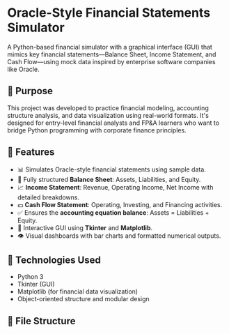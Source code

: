 # Oracle-Style Financial Statements Simulator

A Python-based financial simulator with a graphical interface (GUI) that mimics key financial statements—Balance Sheet, Income Statement, and Cash Flow—using mock data inspired by enterprise software companies like Oracle.

## 🧠 Purpose

This project was developed to practice financial modeling, accounting structure analysis, and data visualization using real-world formats. It's designed for entry-level financial analysts and FP&A learners who want to bridge Python programming with corporate finance principles.

## 💼 Features

- 📊 Simulates Oracle-style financial statements using sample data.
- 🧾 Fully structured **Balance Sheet**: Assets, Liabilities, and Equity.
- 📈 **Income Statement**: Revenue, Operating Income, Net Income with detailed breakdowns.
- 💵 **Cash Flow Statement**: Operating, Investing, and Financing activities.
- ✅ Ensures the **accounting equation balance**: Assets = Liabilities + Equity.
- 📌 Interactive GUI using **Tkinter** and **Matplotlib**.
- 👁️ Visual dashboards with bar charts and formatted numerical outputs.

## 🔧 Technologies Used

- Python 3  
- Tkinter (GUI)  
- Matplotlib (for financial data visualization)  
- Object-oriented structure and modular design  

## 📂 File Structure



